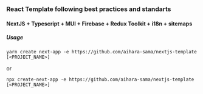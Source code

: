 ### React Template following best practices and standarts

#### NextJS + Typescript + MUI + Firebase + Redux Toolkit + i18n + sitemaps

##### Usage

```Yarn
yarn create next-app -e https://github.com/aihara-sama/nextjs-template [<PROJECT_NAME>]
```

or

```Npm
npx create-next-app -e https://github.com/aihara-sama/nextjs-template [<PROJECT_NAME>]
```
